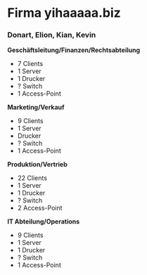 # Firma yihaaaaa.biz

### Donart, Elion, Kian, Kevin

**Geschäftsleitung/Finanzen/Rechtsabteilung**
- 7 Clients
- 1 Server
- 1 Drucker
- ? Switch
- 1 Access-Point

**Marketing/Verkauf**
- 9 Clients
- 1 Server
- Drucker
- ? Switch
- 1 Access-Point

**Produktion/Vertrieb**
- 22 Clients
- 1 Server
- 1 Drucker
- ? Switch
- 2 Access-Point

**IT Abteilung/Operations**
- 9 Clients
- 1 Server
- 1 Drucker
- ? Switch
- 1 Access-Point

  
